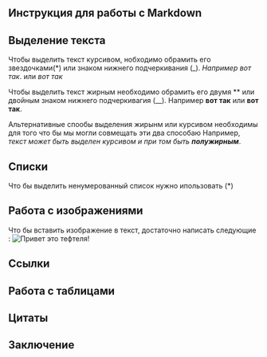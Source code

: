 ## Инструкция для работы с Markdown

## Выделение текста

Чтобы выделить текст курсивом, нобходимо обрамить его звездочками(*) или знаком нижнего подчеркивания (_). *Например вот так*. или _вот так_

Чтобы выделить текст жирным необходимо обрамить его двумя ** или двойным знаком нижнего подчеркивагия (__). Например **вот так** или __вот так__.

Альтернативные спообы выделения жирынм или курсивом необходимы для того что бы мы могли совмещать эти два способаю Например, _текст может быть выделен курсивом и при том быть **полужирным**_.


## Спиcки

Что бы выделить ненумерованный список нужно ипользовать (*)

## Работа с изображениями

Что бы вставить изображение в текст, достаточно написать следующие :
![Привет это тефтеля!](cat.png)


## Ссылки

## Работа с таблицами

## Цитаты

## Заключение